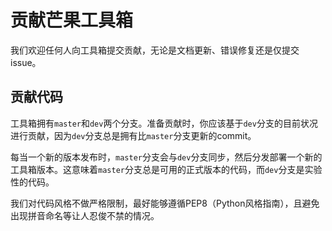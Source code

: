# 贡献芒果工具箱

我们欢迎任何人向工具箱提交贡献，无论是文档更新、错误修复还是仅提交issue。

## 贡献代码

工具箱拥有`master`和`dev`两个分支。准备贡献时，你应该基于`dev`分支的目前状况进行贡献，因为`dev`分支总是拥有比`master`分支更新的commit。

每当一个新的版本发布时，`master`分支会与`dev`分支同步，然后分发部署一个新的工具箱版本。这意味着`master`分支总是可用的正式版本的代码，而`dev`分支是实验性的代码。

我们对代码风格不做严格限制，最好能够遵循PEP8（Python风格指南），且避免出现拼音命名等让人忍俊不禁的情况。